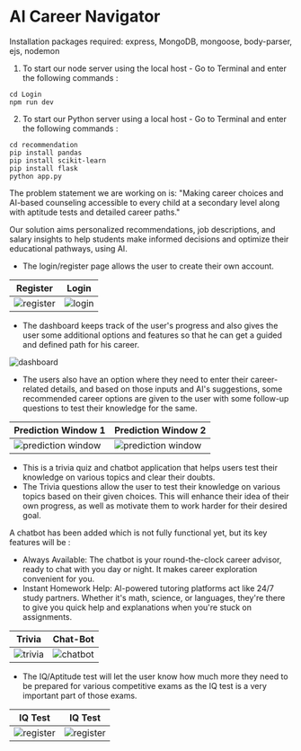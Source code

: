 <h1>AI Career Navigator</h1>

Installation packages required: express, MongoDB, mongoose, body-parser, ejs, nodemon

1) To start our node server using the local host -
Go to Terminal and enter the following commands :

```
cd Login
npm run dev
```

2) To start our Python server using a local host -
Go to Terminal and enter the following commands :

```
cd recommendation
pip install pandas 
pip install scikit-learn 
pip install flask
python app.py
```

The problem statement we are working on is: "Making career choices and AI-based counseling accessible to every child at a secondary level along with aptitude tests and detailed career paths."

Our solution aims personalized recommendations, job descriptions, and salary insights to help students make informed decisions and optimize their educational pathways, using AI.

* The login/register page allows the user to create their own account. 

| Register | Login |
|---|---|
| ![register](img/signup.png) | ![login](img/login.png) |

* The dashboard keeps track of the user's progress and also gives the user some additional options and features so that he can get a guided and defined path for his career.
  
![dashboard](img/dashboard.png)

* The users also have an option where they need to enter their career-related details, and based on those inputs and AI's suggestions, some recommended career options are given to the user with some follow-up questions to test their knowledge for the same.

| Prediction Window 1 | Prediction Window 2 |
|---|---|
| ![prediction window](img/prediction1.png) | ![prediction window](img/prediction2.png) |

* This is a trivia quiz and chatbot application that helps users test their knowledge on various topics and clear their doubts. 
* The Trivia questions allow the user to test their knowledge on various topics based on their given choices. This will enhance their idea of their own progress, as well as motivate them to work harder for their desired goal.

A chatbot has been added which is not fully functional yet, but its key features will be :
* Always Available: The chatbot is your round-the-clock career advisor, ready to chat with you day or night. It makes career exploration convenient for you.
* Instant Homework Help: AI-powered tutoring platforms act like 24/7 study partners. Whether it's math, science, or languages, they're there to give you quick help and explanations when you're stuck on assignments.

| Trivia | Chat-Bot |
|---|---|
| ![trivia](img/trivia.jpeg) | ![chatbot](img/chatbot.png) |

* The IQ/Aptitude test will let the user know how much more they need to be prepared for various competitive exams as the IQ test is a very important part of those exams.

| IQ Test | IQ Test |
|---|---|
| ![register](img/iqtest1.png) |![register](img/iqtest2.png)|




